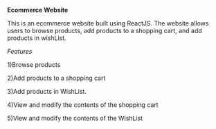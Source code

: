 **Ecommerce Website**

This is an ecommerce website built using ReactJS. The website allows users to browse  products, add products to a shopping cart, and add products in wishList.

*Features*

1)Browse products

2)Add products to a shopping cart

3)Add products in WishList.

4)View and modify the contents of the shopping cart

5)View and modify the contents of the WishList
